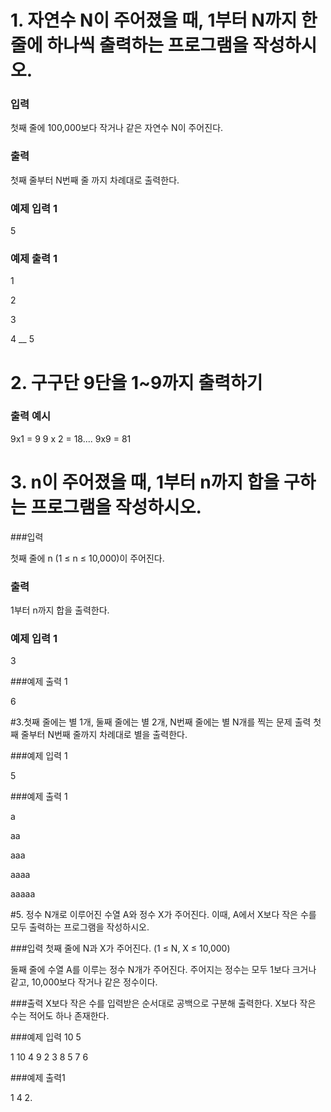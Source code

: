 # 1. 자연수 N이 주어졌을 때, 1부터 N까지 한 줄에 하나씩 출력하는 프로그램을 작성하시오.

### 입력

첫째 줄에 100,000보다 작거나 같은 자연수 N이 주어진다.

### 출력

첫째 줄부터 N번째 줄 까지 차례대로 출력한다.

### 예제 입력 1

5

### 예제 출력 1

1

2

3

4
__
5

# 2. 구구단 9단을 1~9까지 출력하기

### 출력 예시

 9x1 = 9 9 x 2 = 18.... 9x9 = 81



# 3. n이 주어졌을 때, 1부터 n까지 합을 구하는 프로그램을 작성하시오.

###입력 

첫째 줄에 n (1 ≤ n ≤ 10,000)이 주어진다.

### 출력

1부터 n까지 합을 출력한다.

### 예제 입력 1

3

###예제 출력 1

6

#3.첫째 줄에는 별 1개, 둘째 줄에는 별 2개, N번째 줄에는 별 N개를 찍는 문제
출력
첫째 줄부터 N번째 줄까지 차례대로 별을 출력한다.

###예제 입력 1  

5

###예제 출력 1  

a

aa

aaa

aaaa

aaaaa


#5. 정수 N개로 이루어진 수열 A와 정수 X가 주어진다. 이때, A에서 X보다 작은 수를 모두 출력하는 프로그램을 작성하시오.

###입력 
첫째 줄에 N과 X가 주어진다. (1 ≤ N, X ≤ 10,000)

둘째 줄에 수열 A를 이루는 정수 N개가 주어진다. 주어지는 정수는 모두 1보다 크거나 같고, 10,000보다 작거나 같은 정수이다.


###출력
X보다 작은 수를 입력받은 순서대로 공백으로 구분해 출력한다. X보다 작은 수는 적어도 하나 존재한다.

###예제 입력
10 5


1 10 4 9 2 3 8 5 7 6

###예제 출력1

1 4 2. 
